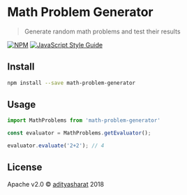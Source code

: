 # Math Problem Generator

> Generate random math problems and test their results

[![NPM](https://img.shields.io/npm/v/math-problem-generator-js.svg)](https://www.npmjs.com/package/math-problem-generator-js) [![JavaScript Style Guide](https://img.shields.io/badge/code_style-standard-brightgreen.svg)](https://standardjs.com)

## Install

```bash
npm install --save math-problem-generator
```

## Usage

```JavaScript
import MathProblems from 'math-problem-generator'

const evaluator = MathProblems.getEvaluator();

evaluator.evaluate('2+2'); // 4

```

## License

Apache v2.0 © [adityasharat](https://github.com/adityasharat) 2018
